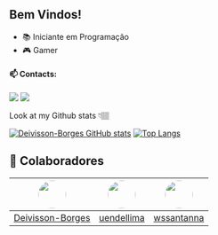 # <Deivisson Dos Santos Borges>

## Bem Vindos!

- 📚 Iniciante em Programação
- 🎮 Gamer


#### 📫 Contacts:

<a href = "mailto:deivissonsantosborges@gmail.com"><img src="https://img.shields.io/badge/Gmail-D14836?logo=gmail&logoColor=white" target="_blank"></a>
<a href = "https://www.linkedin.com/in/"><img src="https://img.shields.io/badge/LinkedIn-0077B5?logo=linkedin&logoColor=white" target="_blank"></a>


Look at my Github stats 👇🏽

[![Deivisson-Borges GitHub stats](https://github-readme-stats.vercel.app/api?username=Deivisson-Borges&show_icons=true&theme=transparent)](https://github.com/Deivisson-Borges)
[![Top Langs](https://github-readme-stats.vercel.app/api/top-langs/?username=Deivisson-Borges&layout=compact&theme=transparent&hide=jupyter%20notebook)](https://github.com/Deivisson-Borges)















## 👥 Colaboradores

| [<img src="https://github.com/Deivisson-Borges.png" width="50" style="border-radius:50%;" />](https://github.com/Deivisson-Borges) | [<img src="https://github.com/uendellima.png" width="50" style="border-radius:50%;" />](https://github.com/uendellima) | [<img src="https://github.com/wssantanna.png" width="50" style="border-radius:50%;" />](https://github.com/wssantanna) |
|:---:|:---:|:---:|
| [Deivisson-Borges](https://github.com/Deivisson-Borges) | [uendellima](https://github.com/uendellima) | [wssantanna](https://github.com/wssantanna) |
 